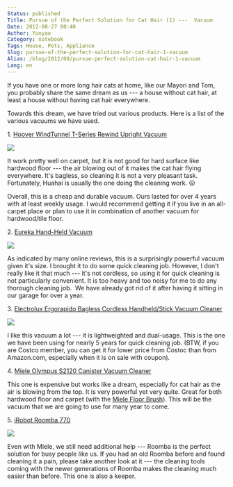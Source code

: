 ```yaml
---
Status: published
Title: Pursue of the Perfect Solution for Cat Hair (1) ---  Vacuum
Date: 2012-08-27 00:40
Author: Yunyao
Category: notebook
Tags: House, Pets, Appliance
Slug: pursue-of-the-perfect-solution-for-cat-hair-1-vacuum
Alias: /blog/2012/08/pursue-perfect-solution-cat-hair-1-vacuum
Lang: en
---
```


If you have one or more long hair cats at home, like our Mayori and Tom, you probably share the same dream as us --- a house without cat hair, at least a house without having cat hair everywhere.

Towards this dream, we have tried out various products. Here is a list of the various vacuums we have used.

  
1\. [Hoover WindTunnel T-Series Rewind Upright Vacuum](https://www.amazon.com/gp/product/B002HFDLCK/ref=as_li_qf_sp_asin_il?ie=UTF8&camp=1789&creative=9325&creativeASIN=B002HFDLCK&linkCode=as2&tag=yunyaoshome-20)  

[<img src="https://ws.assoc-amazon.com/widgets/q?_encoding=UTF8&amp;ASIN=B002HFDLCK&amp;Format=_SL160_&amp;ID=AsinImage&amp;MarketPlace=US&amp;ServiceVersion=20070822&amp;WS=1&amp;tag=yunyaoshome-20" class="xygptcvqdiihxtebyxzn" />](https://www.amazon.com/gp/product/B002HFDLCK/ref=as_li_qf_sp_asin_il?ie=UTF8&camp=1789&creative=9325&creativeASIN=B002HFDLCK&linkCode=as2&tag=yunyaoshome-20)

It work pretty well on carpet, but it is not good for hard surface like hardwood floor --- the air blowing out of it makes the cat hair flying everywhere. It's bagless, so cleaning it is not a very pleasant task. Fortunately, Huahai is usually the one doing the cleaning work. 😛

Overall, this is a cheap and durable vacuum. Ours lasted for over 4 years with at least weekly usage. I would recommend getting it if you live in an all-carpet place or plan to use it in combination of another vacuum for hardwood/tile floor.

2\. [Eureka Hand-Held Vacuum](https://www.amazon.com/gp/product/B0006HUYGM/ref=as_li_qf_sp_asin_tl?ie=UTF8&camp=1789&creative=9325&creativeASIN=B0006HUYGM&linkCode=as2&tag=yunyaoshome-20)

[<img src="https://ws.assoc-amazon.com/widgets/q?_encoding=UTF8&amp;ASIN=B0006HUYGM&amp;Format=_SL160_&amp;ID=AsinImage&amp;MarketPlace=US&amp;ServiceVersion=20070822&amp;WS=1&amp;tag=yunyaoshome-20" class="xygptcvqdiihxtebyxzn" />](https://www.amazon.com/gp/product/B0006HUYGM/ref=as_li_qf_sp_asin_il?ie=UTF8&camp=1789&creative=9325&creativeASIN=B0006HUYGM&linkCode=as2&tag=yunyaoshome-20)

As indicated by many online reviews, this is a surprisingly powerful vacuum given it's size. I brought it to do some quick cleaning job. However, I don't really like it that much --- it's not cordless, so using it for quick cleaning is not particularly convenient. It is too heavy and too noisy for me to do any thorough cleaning job.  We have already got rid of it after having it sitting in our garage for over a year.

3\. [Electrolux Ergorapido Bagless Cordless Handheld/Stick Vacuum Cleaner](https://www.amazon.com/gp/product/B002IAY3N0/ref=as_li_qf_sp_asin_tl?ie=UTF8&camp=1789&creative=9325&creativeASIN=B002IAY3N0&linkCode=as2&tag=yunyaoshome-20)

[<img src="https://ws.assoc-amazon.com/widgets/q?_encoding=UTF8&amp;ASIN=B002IAY3N0&amp;Format=_SL160_&amp;ID=AsinImage&amp;MarketPlace=US&amp;ServiceVersion=20070822&amp;WS=1&amp;tag=yunyaoshome-20" class="xygptcvqdiihxtebyxzn" />](https://www.amazon.com/gp/product/B002IAY3N0/ref=as_li_qf_sp_asin_il?ie=UTF8&camp=1789&creative=9325&creativeASIN=B002IAY3N0&linkCode=as2&tag=yunyaoshome-20)

I like this vacuum a lot --- it is lightweighted and dual-usage. This is the one we have been using for nearly 5 years for quick cleaning job. (BTW, if you are Costco member, you can get it for lower price from Costoc than from Amazon.com, especially when it is on sale with coupon).

4\. <a href="https://www.amazon.com/gp/product/B002TW208M/ref=as_li_qf_sp_asin_tl?ie=UTF8&amp;camp=211189&amp;creative=373489&amp;creativeASIN=B002TW208M&amp;link_code=as3&amp;tag=yunyaoshome-20" id="static_txt_preview">Miele Olympus S2120 Canister Vacuum Cleaner</a>

This one is expensive but works like a dream, especially for cat hair as the air is blowing from the top. It is very powerful yet very quite. Great for both hardwood floor and carpet (with the <a href="https://www.amazon.com/gp/product/B000HVHY10/ref=as_li_qf_sp_asin_tl?ie=UTF8&amp;camp=211189&amp;creative=373489&amp;creativeASIN=B000HVHY10&amp;link_code=as3&amp;tag=yunyaoshome-20" id="static_txt_preview">Miele Floor Brush</a>). This will be the vacuum that we are going to use for many year to come.

5\. <a href="https://www.amazon.com/gp/product/B005GK3IVW/ref=as_li_qf_sp_asin_tl?ie=UTF8&amp;camp=211189&amp;creative=373489&amp;creativeASIN=B005GK3IVW&amp;link_code=as3&amp;tag=yunyaoshome-20" id="static_txt_preview">iRobot Roomba 770</a>

[<img src="https://ws.assoc-amazon.com/widgets/q?_encoding=UTF8&amp;ASIN=B005GK3IVW&amp;Format=_SL160_&amp;ID=AsinImage&amp;MarketPlace=US&amp;ServiceVersion=20070822&amp;WS=1&amp;tag=yunyaoshome-20" class="xygptcvqdiihxtebyxzn" />](https://www.amazon.com/gp/product/B005GK3IVW/ref=as_li_qf_sp_asin_il?ie=UTF8&camp=1789&creative=9325&creativeASIN=B005GK3IVW&linkCode=as2&tag=yunyaoshome-20)

Even with Miele, we still need additional help --- Roomba is the perfect solution for busy people like us. If you had an old Roomba before and found cleaning it a pain, please take another look at it --- the cleaning tools coming with the newer generations of Roomba makes the cleaning much easier than before. This one is also a keeper.
